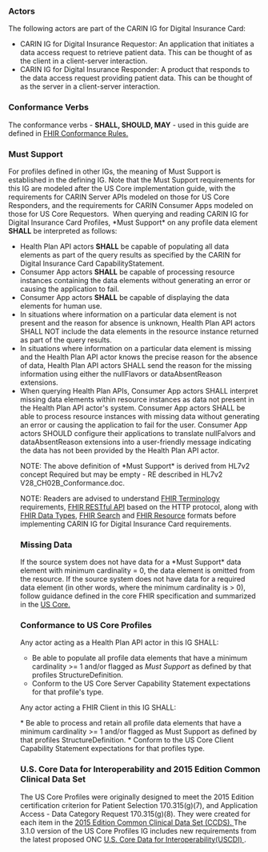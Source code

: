 <a name="actors"></a>
### Actors

The following actors are part of the CARIN IG for Digital Insurance Card:

* CARIN IG for Digital Insurance Requestor: An application that initiates a data access request to retrieve patient data. This can be thought of as the client in a client-server interaction.
* CARIN IG for Digital Insurance Responder: A product that responds to the data access request providing patient data. This can be thought of as the server in a client-server interaction.

<a name="conformance-verbs"></a>
### Conformance Verbs

<p>The conformance verbs - <strong>SHALL, SHOULD, MAY</strong> - used in this guide are defined in <a style="font-size: 14px;" href="http://hl7.org/fhir/R4/conformance-rules.html">FHIR Conformance Rules.</a></p>

<a name="must-support"></a>

### Must Support

<p>For profiles defined in other IGs, the meaning of Must Support is established in the defining IG. Note that the Must Support requirements for this IG are modeled after the US Core implementation guide, with the requirements for CARIN Server APIs modeled on those for US Core Responders, and the requirements for CARIN Consumer Apps modeled on those for US Core Requestors.&nbsp; When querying and reading CARIN IG for Digital Insurance Card Profiles, *Must Support* on any profile data element <strong>SHALL</strong> be interpreted as follows:&nbsp;</p>
<ul>
<li>Health Plan API actors <strong>SHALL</strong>&nbsp;be capable of populating all data elements as part of the query results as specified by the CARIN for Digital Insurance Card CapabilityStatement.</li>
<li>Consumer App actors <strong>SHALL</strong> be capable of processing resource instances containing the data elements without generating an error or causing the application to fail.</li>
<li>Consumer App actors <strong>SHALL</strong> be capable of displaying the data elements for human use.</li>
<li>In situations where information on a particular data element is not present and the reason for absence is unknown, Health Plan API actors SHALL NOT include the data elements in the resource instance returned as part of the query results.</li>
<li>In situations where information on a particular data element is missing and the Health Plan API actor knows the precise reason for the absence of data, Health Plan API actors SHALL send the reason for the missing information using either the nullFlavors or dataAbsentReason extensions.</li>
<li>When querying Health Plan APIs, Consumer App actors SHALL interpret missing data elements within resource instances as data not present in the Health Plan API actor's system. Consumer App actors SHALL be able to process resource instances with missing data without generating an error or causing the application to fail for the user. Consumer App actors SHOULD configure their applications to translate nullFalvors and dataAbsentReason extensions into a user-friendly message indicating the data has not been provided by the Health Plan API actor.</li>
<p>NOTE: The above definition of *Must Support* is derived from HL7v2 concept Required but may be empty - RE described in HL7v2 V28_CH02B_Conformance.doc.</p>
<p>NOTE: Readers are advised to understand <a href="http://hl7.org/fhir/R4/terminologies.html">FHIR Terminology</a> requirements, <a href="http://hl7.org/fhir/R4/http.html">FHIR RESTful API</a> based on the HTTP protocol, along with <a href="http://hl7.org/fhir/R4/datatypes.html">FHIR Data Types</a>, <a href="http://hl7.org/fhir/R4/search.html">FHIR Search</a> and <a href="http://hl7.org/fhir/R4/resource.html">FHIR Resource</a> formats before implementing CARIN IG for Digital Insurance Card requirements.</p>
<a name="missing-data"></a>

### Missing Data

<p>If the source system does not have data for a *Must Support* data element with minimum cardinality = 0, the data element is omitted from the resource. If the source system does not have data for a required data element (in other words, where the minimum cardinality is &gt; 0), follow guidance defined in the core FHIR specification and summarized in the&nbsp;<a href="http://hl7.org/fhir/us/core/general-guidance.html#missing-data">US Core.</a></p>

<a name="conformance-to-us-core-profiles"></a>

### Conformance to US Core Profiles

<p>Any actor acting as a Health Plan API actor in this IG SHALL:</p>
  
* Be able to populate all profile data elements that have a minimum cardinality >= 1 and/or flagged as *Must Support* as defined by that profiles StructureDefinition.
* Conform to the US Core Server Capability Statement expectations for that profile's type.

<p>Any actor acting a FHIR Client in this IG SHALL:</p>
* Be able to process and retain all profile data elements that have a minimum cardinality >= 1 and/or flagged as Must Support as defined by that profiles StructureDefinition.
* Conform to the US Core Client Capability Statement expectations for that profiles type.

<a name="common-clinical-data-set"></a>

### U.S. Core Data for Interoperability and 2015 Edition Common Clinical Data Set

<p>The US Core Profiles were originally designed to meet the 2015 Edition certification criterion for Patient Selection 170.315(g)(7), and Application Access - Data Category Request 170.315(g)(8). They were created for each item in the&nbsp;<a href="https://www.healthit.gov/sites/default/files/ccds_reference_document_v1_1.pdf">2015 Edition Common Clinical Data Set (CCDS).&nbsp;</a>The 3.1.0 version of the US Core Profiles IG includes new requirements from the latest proposed ONC&nbsp;<a href="https://www.healthit.gov/topic/laws-regulation-and-policy/notice-proposed-rulemaking-improve-interoperability-health">U.S. Core Data for Interoperability(USCDI)&nbsp;</a>.</p>
